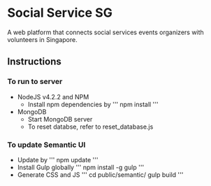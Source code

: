 # Social Service SG

A web platform that connects social services events organizers with volunteers in Singapore.

## Instructions

### To run to server
- NodeJS v4.2.2 and NPM
  - Install npm dependencies by
'''
npm install
'''
- MongoDB
  - Start MongoDB server
  - To reset databse, refer to reset_database.js

### To update Semantic UI
- Update by
'''
npm update
'''
- Install Gulp globally
'''
npm install -g gulp
'''
- Generate CSS and JS
'''
cd public/semantic/
gulp build
'''
